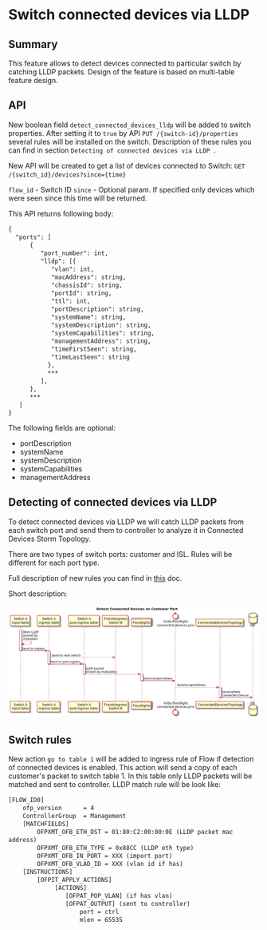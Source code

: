 # Switch connected devices via LLDP 

## Summary

This feature allows to detect devices connected to particular switch
by catching LLDP packets. Design of the feature is based on multi-table feature design.

## API

New boolean field `detect_connected_devices_lldp` will be added to switch properties.
After setting it to `true` by API `PUT /{switch-id}/properties` several rules will be installed on the switch.
Description of these rules you can find in section `Detecting of connected devices via LLDP `.

New API will be created to get a list of devices connected to Switch: `GET /{switch_id}/devices?since={time}`

`flow_id` - Switch ID
`since` - Optional param. If specified only devices which were seen since this time will be returned.

This API returns following body:

~~~
{
  "ports": [
      {
         "port_number": int,
         "lldp": [{
            "vlan": int,
            "macAddress": string,
            "chassisId": string,
            "portId": string,
            "ttl": int,
            "portDescription": string,
            "systemName": string,
            "systemDescription": string,
            "systemCapabilities": string,
            "managementAddress": string,
            "timeFirstSeen": string,
            "timeLastSeen": string
           },
           ***
         ],
      },
      ***
   ]
}

~~~

The following fields are optional:

* portDescription
* systemName
* systemDescription
* systemCapabilities
* managementAddress

## Detecting of connected devices via LLDP 

To detect connected devices via LLDP we will catch LLDP packets from each switch port
and send them to controller to analyze it in Connected Devices Storm Topology.

There are two types of switch ports: customer and ISL. Rules will be different for each port type.

Full description of new rules you can find in
[this](https://drive.google.com/file/d/1yM64eNeHL1u5RDuToqUTUczrx-7naaK4/view?usp=sharing) doc.

Short description:

![Catching of LLDP customer](lldp_catching_customer.png "Catching of LLDP customer")

## Switch rules

New action `go to table 1` will be added to ingress rule of Flow if detection of connected devices is enabled.
This action will send a copy of each customer's packet to switch table 1.
In this table only LLDP packets will be matched and sent to controller.
LLDP match rule will be look like:

```
[FLOW_ID0]
    ofp_version      = 4
    ControllerGroup  = Management
    [MATCHFIELDS]
        OFPXMT_OFB_ETH_DST = 01:80:C2:00:00:0E (LLDP packet mac address)
        OFPXMT_OFB_ETH_TYPE = 0x88CC (LLDP eth type) 
        OFPXMT_OFB_IN_PORT = XXX (import port) 
        OFPXMT_OFB_VLAD_ID = XXX (vlan id if has) 
    [INSTRUCTIONS]
        [OFPIT_APPLY_ACTIONS]
             [ACTIONS]
                [OFPAT_POP_VLAN] (if has vlan)
                [OFPAT_OUTPUT] (sent to controller)
                    port = ctrl
                    mlen = 65535

```
